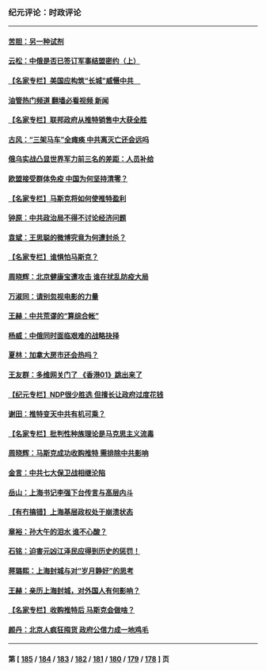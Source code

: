 ### 纪元评论：时政评论
---
#### [苦胆：另一种试剂](../../pages/nsc1025/n13724925.md?05020330) 
#### [云松：中俄是否已签订军事结盟密约（上）](../../pages/nsc1025/n13724826.md?05020330) 
#### [【名家专栏】美国应构筑“长城”威慑中共　](../../pages/nsc1025/n13724772.md?05020330) 
#### [油管热门频道 翻墙必看视频 新闻](ok?05020330)
#### [【名家专栏】联邦政府从推特销售中大获全胜](../../pages/nsc1025/n13724771.md?05020330) 
#### [古风：“三架马车”全瘫痪 中共离灭亡还会远吗](../../pages/nsc1025/n13724662.md?05020330) 
#### [俄乌实战凸显世界军力前三名的差距：人员补给](../../pages/nsc1025/n13724514.md?05020330) 
#### [欧盟接受群体免疫 中国为何坚持清零？](../../pages/nsc1025/n13724337.md?05020330) 
#### [【名家专栏】马斯克将如何使推特盈利](../../pages/nsc1025/n13724094.md?05020330) 
#### [钟原：中共政治局不得不讨论经济问题](../../pages/nsc1025/n13723818.md?05020330) 
#### [袁斌：王思聪的微博究竟为何遭封杀？](../../pages/nsc1025/n13723814.md?05020330) 
#### [【名家专栏】谁惧怕马斯克？](../../pages/nsc1025/n13723351.md?05020330) 
#### [周晓辉：北京健康宝遭攻击 谁在扰乱防疫大局](../../pages/nsc1025/n13723338.md?05020330) 
#### [万淑同：请别忽视电影的力量](../../pages/nsc1025/n13723311.md?05020330) 
#### [王赫：中共荒谬的“算综合帐”](../../pages/nsc1025/n13723268.md?05020330) 
#### [杨威：中俄同时面临艰难的战略抉择](../../pages/nsc1025/n13722845.md?05020330) 
#### [夏林：加拿大房市还会热吗？](../../pages/nsc1025/n13722804.md?05020330) 
#### [王友群：多维网关门了 《香港01》跳出来了](../../pages/nsc1025/n13722730.md?05020330) 
#### [【纪元专栏】NDP很少胜选 但擅长让政府过度花钱](../../pages/nsc1025/n13722792.md?05020330) 
#### [谢田：推特变天中共有机可乘？](../../pages/nsc1025/n13722766.md?05020330) 
#### [【名家专栏】批判性种族理论是马克思主义流毒](../../pages/nsc1025/n13722517.md?05020330) 
#### [周晓辉：马斯克成功收购推特 需排除中共影响](../../pages/nsc1025/n13722696.md?05020330) 
#### [金言：中共七大保卫战相继沦陷](../../pages/nsc1025/n13722685.md?05020330) 
#### [岳山：上海书记李强下台传言与高层内斗](../../pages/nsc1025/n13722153.md?05020330) 
#### [【有冇搞错】上海基层政权处于崩溃状态](../../pages/nsc1025/n13722253.md?05020330) 
#### [章裕：孙大午的泪水 谁不心酸？](../../pages/nsc1025/n13722367.md?05020330) 
#### [石铭：迫害元凶江泽民应得到历史的惩罚！](../../pages/nsc1025/n13722322.md?05020330) 
#### [蒋璐熙：上海封城与对“岁月静好”的思考](../../pages/nsc1025/n13722275.md?05020330) 
#### [王赫：亲历上海封城，对外国人有何影响？](../../pages/nsc1025/n13722243.md?05020330) 
#### [【名家专栏】收购推特后 马斯克会做啥？](../../pages/nsc1025/n13721589.md?05020330) 
#### [颜丹：北京人疯狂囤货 政府公信力成一地鸡毛](../../pages/nsc1025/n13721938.md?05020330) 

---
#### 第 [ [185](./185.md?05020330) / [184](./184.md?05020330) / [183](./183.md?05020330) / [182](./182.md?05020330) / [181](./181.md?05020330) / [180](./180.md?05020330) / [179](./179.md?05020330) / [178](./178.md?05020330) ] 页
